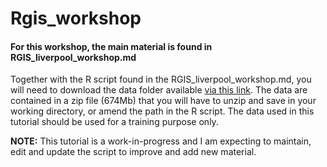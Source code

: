  # Rgis_workshop
 
 #### For this workshop, the main material is found in RGIS_liverpool_workshop.md
 
 Together with the R script found in the RGIS_liverpool_workshop.md, you will need to download the data folder available [via this link](https://drive.google.com/file/d/1jJMM_4zqrrkPvex-iJxPNAntTuKe6qt4/view?usp=sharing). The data are contained in a zip file (674Mb) that you will have to unzip and save in your working directory, or amend the path in the R script. The data used in this tutorial should be used for a training purpose only.
 
 **NOTE:** This tutorial is a work-in-progress and I am expecting to maintain, edit and update the script to improve and add new material.

 
 
